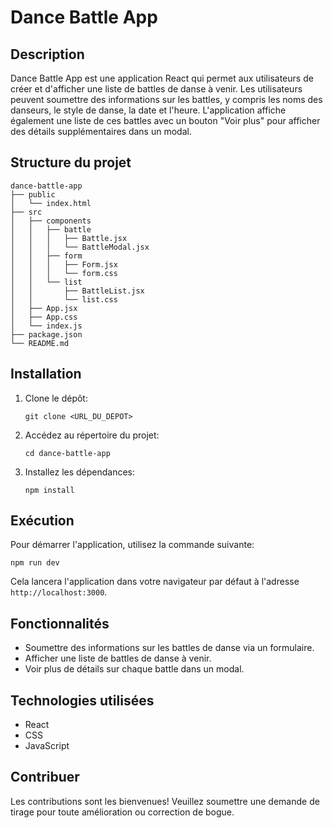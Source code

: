 # Dance Battle App

## Description
Dance Battle App est une application React qui permet aux utilisateurs de créer et d'afficher une liste de battles de danse à venir. Les utilisateurs peuvent soumettre des informations sur les battles, y compris les noms des danseurs, le style de danse, la date et l'heure. L'application affiche également une liste de ces battles avec un bouton "Voir plus" pour afficher des détails supplémentaires dans un modal.

## Structure du projet
```
dance-battle-app
├── public
│   └── index.html
├── src
│   ├── components
│   │   ├── battle
│   │   │   ├── Battle.jsx
│   │   │   └── BattleModal.jsx
│   │   ├── form
│   │   │   ├── Form.jsx
│   │   │   └── form.css
│   │   └── list
│   │       ├── BattleList.jsx
│   │       └── list.css
│   ├── App.jsx
│   ├── App.css
│   └── index.js
├── package.json
└── README.md
```

## Installation
1. Clone le dépôt:
   ```
   git clone <URL_DU_DEPOT>
   ```
2. Accédez au répertoire du projet:
   ```
   cd dance-battle-app
   ```
3. Installez les dépendances:
   ```
   npm install
   ```

## Exécution
Pour démarrer l'application, utilisez la commande suivante:
```
npm run dev
```
Cela lancera l'application dans votre navigateur par défaut à l'adresse `http://localhost:3000`.

## Fonctionnalités
- Soumettre des informations sur les battles de danse via un formulaire.
- Afficher une liste de battles de danse à venir.
- Voir plus de détails sur chaque battle dans un modal.

## Technologies utilisées
- React
- CSS
- JavaScript

## Contribuer
Les contributions sont les bienvenues! Veuillez soumettre une demande de tirage pour toute amélioration ou correction de bogue.
